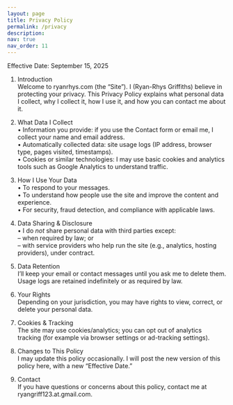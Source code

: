 ```yaml
---
layout: page
title: Privacy Policy
permalink: /privacy
description:
nav: true
nav_order: 11
---
```


Effective Date: September 15, 2025

1. Introduction  
   Welcome to ryanrhys.com (the “Site”). I (Ryan-Rhys Griffiths) believe in protecting your privacy. This Privacy Policy explains what personal data I collect, why I collect it, how I use it, and how you can contact me about it.

2. What Data I Collect  
   • Information you provide: if you use the Contact form or email me, I collect your name and email address.  
   • Automatically collected data: site usage logs (IP address, browser type, pages visited, timestamps).  
   • Cookies or similar technologies: I may use basic cookies and analytics tools such as Google Analytics to understand traffic.  

3. How I Use Your Data  
   • To respond to your messages.  
   • To understand how people use the site and improve the content and experience.  
   • For security, fraud detection, and compliance with applicable laws.  

4. Data Sharing & Disclosure  
   • I do *not* share personal data with third parties except:  
     – when required by law; or  
     – with service providers who help run the site (e.g., analytics, hosting providers), under contract.  

5. Data Retention  
   I’ll keep your email or contact messages until you ask me to delete them. Usage logs are retained indefinitely or as required by law.  

6. Your Rights  
   Depending on your jurisdiction, you may have rights to view, correct, or delete your personal data.  

7. Cookies & Tracking  
   The site may use cookies/analytics; you can opt out of analytics tracking (for example via browser settings or ad-tracking settings).  

8. Changes to This Policy  
   I may update this policy occasionally. I will post the new version of this policy here, with a new “Effective Date.”  

9. Contact  
   If you have questions or concerns about this policy, contact me at ryangriff123.at.gmail.com.
